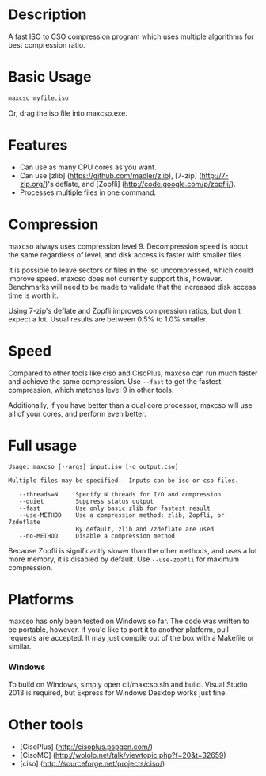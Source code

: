 Description
===========

A fast ISO to CSO compression program which uses multiple algorithms for best compression ratio.


Basic Usage
===========

```sh
maxcso myfile.iso
```

Or, drag the iso file into maxcso.exe.


Features
===========

  * Can use as many CPU cores as you want.
  * Can use [zlib] (https://github.com/madler/zlib), [7-zip] (http://7-zip.org/)'s deflate,
    and [Zopfli] (http://code.google.com/p/zopfli/).
  * Processes multiple files in one command.


Compression
===========

maxcso always uses compression level 9.  Decompression speed is about the same regardless of
level, and disk access is faster with smaller files.

It is possible to leave sectors or files in the iso uncompressed, which could improve speed.
maxcso does not currently support this, however.  Benchmarks will need to be made to validate
that the increased disk access time is worth it.

Using 7-zip's deflate and Zopfli improves compression ratios, but don't expect a lot.  Usual
results are between 0.5% to 1.0% smaller.


Speed
===========

Compared to other tools like ciso and CisoPlus, maxcso can run much faster and achieve the same
compression.  Use `--fast` to get the fastest compression, which matches level 9 in other tools.

Additionally, if you have better than a dual core processor, maxcso will use all of your cores,
and perform even better.


Full usage
===========

```
Usage: maxcso [--args] input.iso [-o output.cso]

Multiple files may be specified.  Inputs can be iso or cso files.

   --threads=N     Specify N threads for I/O and compression
   --quiet         Suppress status output
   --fast          Use only basic zlib for fastest result
   --use-METHOD    Use a compression method: zlib, Zopfli, or 7zdeflate
                   By default, zlib and 7zdeflate are used
   --no-METHOD     Disable a compression method
```

Because Zopfli is significantly slower than the other methods, and uses a lot more memory, it
is disabled by default.  Use `--use-zopfli` for maximum compression.


Platforms
===========

maxcso has only been tested on Windows so far.  The code was written to be portable, however.
If you'd like to port it to another platform, pull requests are accepted.  It may just compile
out of the box with a Makefile or similar.

### Windows

To build on Windows, simply open cli/maxcso.sln and build.  Visual Studio 2013 is required, but
Express for Windows Desktop works just fine.


Other tools
===========

 * [CisoPlus] (http://cisoplus.pspgen.com/)
 * [CisoMC] (http://wololo.net/talk/viewtopic.php?f=20&t=32659)
 * [ciso] (http://sourceforge.net/projects/ciso/)
